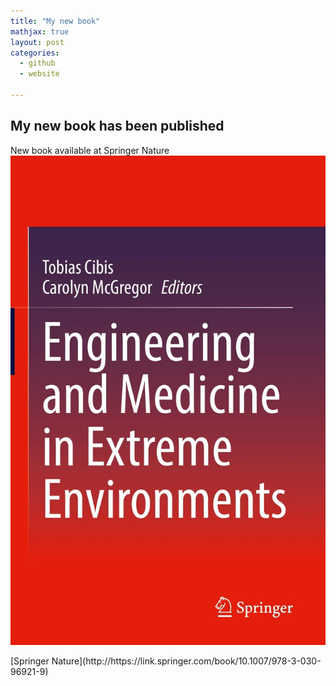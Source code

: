 ```yaml
---
title: "My new book"
mathjax: true
layout: post 
categories:
  - github
  - website

---
```


## My new book has been published 

New book available at Springer Nature
<dif class="large">
  ![Book Cover|50](/assets/eecover.png)
</div>
[Springer Nature](http://https://link.springer.com/book/10.1007/978-3-030-96921-9)
